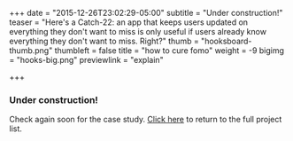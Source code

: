 +++
date = "2015-12-26T23:02:29-05:00"
subtitle = "Under construction!"
teaser = "Here's a Catch-22: an app that keeps users updated on everything they don't want to miss is only useful if users already know everything they don't want to miss. Right?"
thumb = "hooksboard-thumb.png"
thumbleft = false
title = "how to cure fomo"
weight = -9
bigimg = "hooks-big.png"
previewlink = "explain"

+++

### Under construction!

Check again soon for the case study. [Click here](/../..) to return to the full project list.